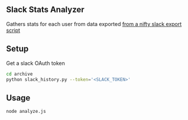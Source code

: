 ## Slack Stats Analyzer

Gathers stats for each user from data exported [from a nifty slack export script](https://gist.github.com/Chandler/fb7a070f52883849de35)

## Setup

Get a slack OAuth token

```bash
cd archive
python slack_history.py --token='<SLACK_TOKEN>'
```

## Usage

```
node analyze.js
```
